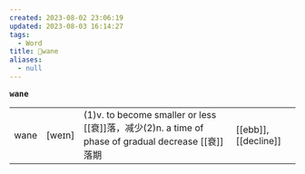 ```yaml
---
created: 2023-08-02 23:06:19
updated: 2023-08-03 16:14:27
tags:
  - Word
title: 📖wane
aliases:
  - null
---
```


<pre><strong>wane</strong></pre>
|   |   |   |   |
|---|---|---|---|
|wane|[weɪn]|(1)v. to become smaller or less [[衰]]落，减少(2)n. a time of phase of gradual decrease [[衰]]落期|[[ebb]], [[decline]]|